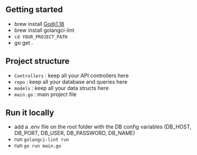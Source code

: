 ## Getting started

- brew install Go@1.18
- brew install golangci-lint         
- `cd YOUR_PROJECT_PATH`
- go get . 


## Project structure

- `Controllers` : keep all your API controllers here
- `repo` : keep all your database and queries here
- `models` : keep all your data structs here
- `main.go` : main project file


## Run it locally

- add a .env file on the root folder with the DB config variables (DB_HOST, DB_PORT, DB_USER, DB_PASSWORD, DB_NAME)
- run `golangci-lint run`
- run `go run main.go`

